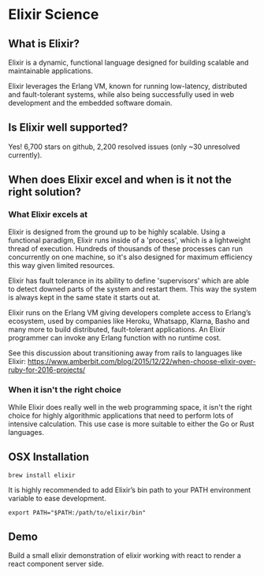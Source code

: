 # Elixir Science

## What is Elixir?

Elixir is a dynamic, functional language designed for building scalable and maintainable applications.

Elixir leverages the Erlang VM, known for running low-latency, distributed and fault-tolerant systems, while also being successfully used in web development and the embedded software domain.

## Is Elixir well supported?

Yes! 6,700 stars on github, 2,200 resolved issues (only ~30 unresolved currently).

## When does Elixir excel and when is it not the right solution?

### What Elixir excels at

Elixir is designed from the ground up to be highly scalable. Using a functional paradigm, Elixir runs inside of a 'process', which is a lightweight thread of execution. Hundreds of thousands of these processes can run concurrently on one machine, so it's also designed for maximum efficiency this way given limited resources.

Elixir has fault tolerance in its ability to define 'supervisors' which are able to detect downed parts of the system and restart them. This way the system is always kept in the same state it starts out at.

Elixir runs on the Erlang VM giving developers complete access to Erlang’s ecosystem, used by companies like Heroku, Whatsapp, Klarna, Basho and many more to build distributed, fault-tolerant applications. An Elixir programmer can invoke any Erlang function with no runtime cost.

See this discussion about transitioning away from rails to languages like Elixir: https://www.amberbit.com/blog/2015/12/22/when-choose-elixir-over-ruby-for-2016-projects/

### When it isn't the right choice

While Elixir does really well in the web programming space, it isn't the right choice for highly algorithmic applications that need to perform lots of intensive calculation. This use case is more suitable to either the Go or Rust languages.

## OSX Installation

```
brew install elixir
```

It is highly recommended to add Elixir’s bin path to your PATH environment variable to ease development.

```
export PATH="$PATH:/path/to/elixir/bin"
```

## Demo

Build a small elixir demonstration of elixir working with react to render a react component server side.
